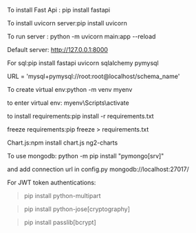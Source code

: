 To install Fast Api :
pip install fastapi

To install uvicorn server:pip install uvicorn

To run server : python -m uvicorn main:app --reload

Default server: http://127.0.0.1:8000

For sql:pip install fastapi uvicorn sqlalchemy pymysql

URL = 'mysql+pymysql://root:root@localhost/schema_name'

To create virtual env:python -m venv myenv 

to enter virtual env: myenv\Scripts\activate

to install requirements:pip install -r requirements.txt

freeze requirements:pip freeze > requirements.txt

Chart.js:npm install chart.js ng2-charts

To use mongodb: python -m pip install "pymongo[srv]" 

and add connection url in config.py mongodb://localhost:27017/

For JWT token authentications:

>pip install python-multipart

>pip install python-jose[cryptography]

>pip install passlib[bcrypt]
